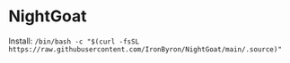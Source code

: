 # NightGoat

Install:
`/bin/bash -c "$(curl -fsSL https://raw.githubusercontent.com/IronByron/NightGoat/main/.source)"`